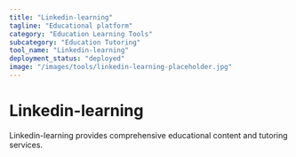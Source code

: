 ```yaml
---
title: "Linkedin-learning"
tagline: "Educational platform"
category: "Education Learning Tools"
subcategory: "Education Tutoring"
tool_name: "Linkedin-learning"
deployment_status: "deployed"
image: "/images/tools/linkedin-learning-placeholder.jpg"
---
```


# Linkedin-learning

Linkedin-learning provides comprehensive educational content and tutoring services.
